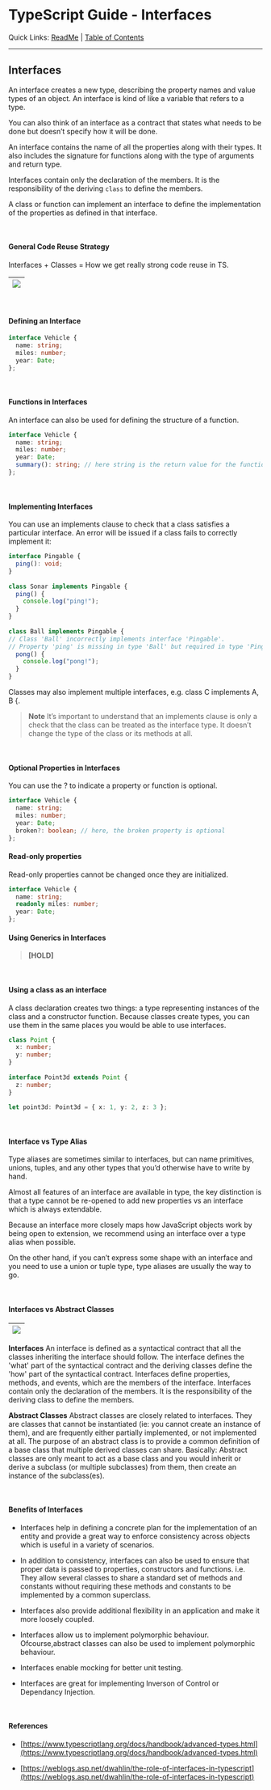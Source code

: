 # TypeScript Guide - Interfaces
Quick Links: [ReadMe](../README.md) | [Table of Contents](./docs/00-index.md)

---

## Interfaces

An interface creates a new type, describing the property names and value types of an object. An interface is kind of like a variable that refers to a type.

You can also think of an interface as a contract that states what needs to be done but doesn’t specify how it will be done.

An interface contains the name of all the properties along with their types. It also includes the signature for functions along with the type of arguments and return type.

Interfaces contain only the declaration of the members. It is the responsibility of the deriving `class` to define the members.

A class or function can implement an interface to define the implementation of the properties as defined in that interface.

<br />

#### General Code Reuse Strategy

Interfaces + Classes = How we get really strong code reuse in TS.

|![](./screenshots/08-code-reuse-strategy.png)
|--

<br />


#### Defining an Interface

```ts
interface Vehicle {
  name: string;
  miles: number;
  year: Date;
};
```

<br />

#### Functions in Interfaces

An interface can also be used for defining the structure of a function.

```ts
interface Vehicle {
  name: string;
  miles: number;
  year: Date;
  summary(): string; // here string is the return value for the function
};
```

<br />

#### Implementing Interfaces

You can use an implements clause to check that a class satisfies a particular interface. An error will be issued if a class fails to correctly implement it:

```ts
interface Pingable {
  ping(): void;
}
 
class Sonar implements Pingable {
  ping() {
    console.log("ping!");
  }
}
 
class Ball implements Pingable {
// Class 'Ball' incorrectly implements interface 'Pingable'.
// Property 'ping' is missing in type 'Ball' but required in type 'Pingable'.
  pong() {
    console.log("pong!");
  }
}
```

Classes may also implement multiple interfaces, e.g. class C implements A, B {.

>**Note**
It’s important to understand that an implements clause is only a check that the class can be treated as the interface type. It doesn’t change the type of the class or its methods at all.

<br />

#### Optional Properties in Interfaces

You can use the ? to indicate a property or function is optional.

```ts
interface Vehicle {
  name: string;
  miles: number;
  year: Date;
  broken?: boolean; // here, the broken property is optional
};
```

#### Read-only properties

Read-only properties cannot be changed once they are initialized.

```ts
interface Vehicle {
  name: string;
  readonly miles: number;
  year: Date;
};
```

#### Using Generics in Interfaces

> **[HOLD]**

<br />

#### Using a class as an interface

A class declaration creates two things: a type representing instances of the class and a constructor function. Because classes create types, you can use them in the same places you would be able to use interfaces.

```ts
class Point {
  x: number;
  y: number;
}
 
interface Point3d extends Point {
  z: number;
}
 
let point3d: Point3d = { x: 1, y: 2, z: 3 };
```

<br />

#### Interface vs Type Alias

Type aliases are sometimes similar to interfaces, but can name primitives, unions, tuples, and any other types that you’d otherwise have to write by hand.

Almost all features of an interface are available in type, the key distinction is that a type cannot be re-opened to add new properties vs an interface which is always extendable.

Because an interface more closely maps how JavaScript objects work by being open to extension, we recommend using an interface over a type alias when possible.

On the other hand, if you can’t express some shape with an interface and you need to use a union or tuple type, type aliases are usually the way to go.

<br />

#### Interfaces vs Abstract Classes

|![](./screenshots/12-interfaces-vs-abstract-classes.png)
|--

**Interfaces**
An interface is defined as a syntactical contract that all the classes inheriting the interface should follow. The interface defines the 'what' part of the syntactical contract and the deriving classes define the 'how' part of the syntactical contract.
Interfaces define properties, methods, and events, which are the members of the interface. Interfaces contain only the declaration of the members. It is the responsibility of the deriving class to define the members.

**Abstract Classes**
Abstract classes are closely related to interfaces. They are classes that cannot be instantiated (ie: you cannot create an instance of them), and are frequently either partially implemented, or not implemented at all. 
The purpose of an abstract class is to provide a common definition of a base class that multiple derived classes can share.
Basically: Abstract classes are only meant to act as a base class and you would inherit or derive a subclass (or multiple subclasses) from them, then create an instance of the subclass(es). 



<br />

#### Benefits of Interfaces

 - Interfaces help in defining a concrete plan for the implementation of an entity and provide a great way to enforce consistency across objects which is useful in a variety of scenarios.

 - In addition to consistency, interfaces can also be used to ensure that proper data is passed to properties, constructors and functions. i.e. They allow several classes to share a standard set of methods and constants without requiring these methods and constants to be implemented by a common superclass.

 - Interfaces also provide additional flexibility in an application and make it more loosely coupled.

 - Interfaces allow us to implement polymorphic behaviour. Ofcourse,abstract classes can also be used to implement polymorphic behaviour.

 - Interfaces enable mocking for better unit testing.

 - Interfaces are great for implementing Inverson of Control or Dependancy Injection.

<br />

#### References

 - [https://www.typescriptlang.org/docs/handbook/advanced-types.html](https://www.typescriptlang.org/docs/handbook/advanced-types.html)

 - [https://weblogs.asp.net/dwahlin/the-role-of-interfaces-in-typescript](https://weblogs.asp.net/dwahlin/the-role-of-interfaces-in-typescript)

